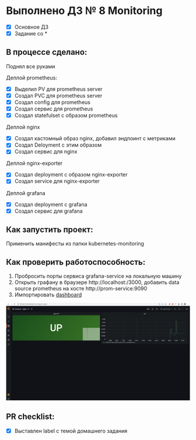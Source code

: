 # Выполнено ДЗ № 8 Monitoring

- [x] Основное ДЗ
- [x] Задание со *

## В процессе сделано:

Поднял все руками

Деплой prometheus:
- [x] Выделил PV для prometheus server
- [x] Создал PVC для prometheus server
- [x] Создал config для prometheus
- [x] Создал сервис для prometheus
- [x] Создал statefulset c образом prometheus

Деплой nginx
- [x] Создал кастомный образ nginx, добавил эндпоинт с метриками
- [x] Создал Deloyment c этим образом
- [x] Создал сервис для nginx

Деплой nginx-exporter
- [x] Создал deployment c образом nginx-exporter
- [x] Создал service для nginx-exporter

Деплой grafana
- [x] Создал deployment c grafana
- [x] Создал сервис для grafana

## Как запустить проект:

Применить манифесты из папки kubernetes-monitoring

## Как проверить работоспособность:

1. Пробросить порты сервиса grafana-service на локальную машину
2. Открыть графану в браузере http://localhost:/3000, добавить data source prometheus на хосте http://prom-service:9090
3. Импортировать [dashboard](./manual/dashboards/grafana-nginx.json) 

![img.png](img.png)
## PR checklist:
- [x] Выставлен label с темой домашнего задания